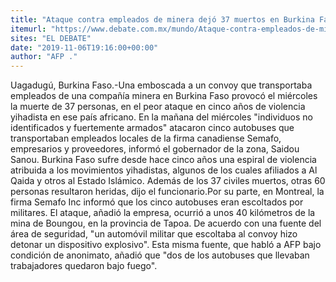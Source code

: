 ```yaml
---
title: "Ataque contra empleados de minera dejó 37 muertos en Burkina Faso"
itemurl: "https://www.debate.com.mx/mundo/Ataque-contra-empleados-de-minera-dejo-37-muertos-en-Burkina-Faso-20191106-0316.html"
sites: "EL DEBATE"
date: "2019-11-06T19:16:00+00:00"
author: "AFP ."
---
```


Uagadugú, Burkina Faso.-Una emboscada a un convoy que transportaba empleados de una compañía minera en Burkina Faso provocó el miércoles la muerte de 37 personas, en el peor ataque en cinco años de violencia yihadista en ese país africano.
En la mañana del miércoles "individuos no identificados y fuertemente armados" atacaron cinco autobuses que transportaban empleados locales de la firma canadiense Semafo, empresarios y proveedores, informó el gobernador de la zona, Saidou Sanou.
Burkina Faso sufre desde hace cinco años una espiral de violencia atribuida a los movimientos yihadistas, algunos de los cuales afiliados a Al Qaida y otros al Estado Islámico.
Además de los 37 civiles muertos, otras 60 personas resultaron heridas, dijo el funcionario.Por su parte, en Montreal, la firma Semafo Inc informó que los cinco autobuses eran escoltados por militares. El ataque, añadió la empresa, ocurrió a unos 40 kilómetros de la mina de Boungou, en la provincia de Tapoa.
De acuerdo con una fuente del área de seguridad, "un automóvil militar que escoltaba al convoy hizo detonar un dispositivo explosivo".
Esta misma fuente, que habló a AFP bajo condición de anonimato, añadió que "dos de los autobuses que llevaban trabajadores quedaron bajo fuego".
